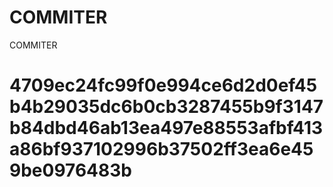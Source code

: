 # COMMITER
COMMITER






# 4709ec24fc99f0e994ce6d2d0ef45b4b29035dc6b0cb3287455b9f3147b84dbd46ab13ea497e88553afbf413a86bf937102996b37502ff3ea6e459be0976483b
